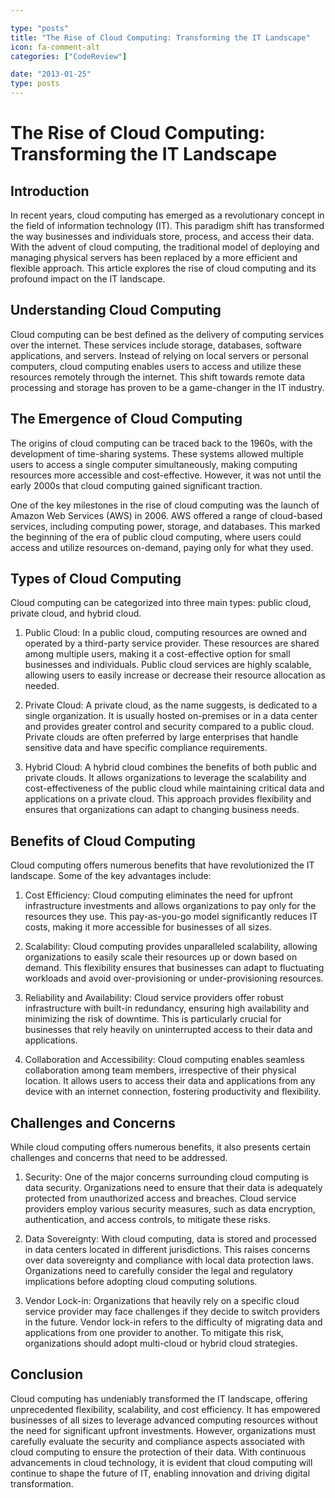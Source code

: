 ```yaml
---

type: "posts"
title: "The Rise of Cloud Computing: Transforming the IT Landscape"
icon: fa-comment-alt
categories: ["CodeReview"]

date: "2013-01-25"
type: posts
---
```





# The Rise of Cloud Computing: Transforming the IT Landscape

## Introduction

In recent years, cloud computing has emerged as a revolutionary concept in the field of information technology (IT). This paradigm shift has transformed the way businesses and individuals store, process, and access their data. With the advent of cloud computing, the traditional model of deploying and managing physical servers has been replaced by a more efficient and flexible approach. This article explores the rise of cloud computing and its profound impact on the IT landscape.

## Understanding Cloud Computing

Cloud computing can be best defined as the delivery of computing services over the internet. These services include storage, databases, software applications, and servers. Instead of relying on local servers or personal computers, cloud computing enables users to access and utilize these resources remotely through the internet. This shift towards remote data processing and storage has proven to be a game-changer in the IT industry.

## The Emergence of Cloud Computing

The origins of cloud computing can be traced back to the 1960s, with the development of time-sharing systems. These systems allowed multiple users to access a single computer simultaneously, making computing resources more accessible and cost-effective. However, it was not until the early 2000s that cloud computing gained significant traction.

One of the key milestones in the rise of cloud computing was the launch of Amazon Web Services (AWS) in 2006. AWS offered a range of cloud-based services, including computing power, storage, and databases. This marked the beginning of the era of public cloud computing, where users could access and utilize resources on-demand, paying only for what they used.

## Types of Cloud Computing

Cloud computing can be categorized into three main types: public cloud, private cloud, and hybrid cloud.

1. Public Cloud: In a public cloud, computing resources are owned and operated by a third-party service provider. These resources are shared among multiple users, making it a cost-effective option for small businesses and individuals. Public cloud services are highly scalable, allowing users to easily increase or decrease their resource allocation as needed.

2. Private Cloud: A private cloud, as the name suggests, is dedicated to a single organization. It is usually hosted on-premises or in a data center and provides greater control and security compared to a public cloud. Private clouds are often preferred by large enterprises that handle sensitive data and have specific compliance requirements.

3. Hybrid Cloud: A hybrid cloud combines the benefits of both public and private clouds. It allows organizations to leverage the scalability and cost-effectiveness of the public cloud while maintaining critical data and applications on a private cloud. This approach provides flexibility and ensures that organizations can adapt to changing business needs.

## Benefits of Cloud Computing

Cloud computing offers numerous benefits that have revolutionized the IT landscape. Some of the key advantages include:

1. Cost Efficiency: Cloud computing eliminates the need for upfront infrastructure investments and allows organizations to pay only for the resources they use. This pay-as-you-go model significantly reduces IT costs, making it more accessible for businesses of all sizes.

2. Scalability: Cloud computing provides unparalleled scalability, allowing organizations to easily scale their resources up or down based on demand. This flexibility ensures that businesses can adapt to fluctuating workloads and avoid over-provisioning or under-provisioning resources.

3. Reliability and Availability: Cloud service providers offer robust infrastructure with built-in redundancy, ensuring high availability and minimizing the risk of downtime. This is particularly crucial for businesses that rely heavily on uninterrupted access to their data and applications.

4. Collaboration and Accessibility: Cloud computing enables seamless collaboration among team members, irrespective of their physical location. It allows users to access their data and applications from any device with an internet connection, fostering productivity and flexibility.

## Challenges and Concerns

While cloud computing offers numerous benefits, it also presents certain challenges and concerns that need to be addressed.

1. Security: One of the major concerns surrounding cloud computing is data security. Organizations need to ensure that their data is adequately protected from unauthorized access and breaches. Cloud service providers employ various security measures, such as data encryption, authentication, and access controls, to mitigate these risks.

2. Data Sovereignty: With cloud computing, data is stored and processed in data centers located in different jurisdictions. This raises concerns over data sovereignty and compliance with local data protection laws. Organizations need to carefully consider the legal and regulatory implications before adopting cloud computing solutions.

3. Vendor Lock-in: Organizations that heavily rely on a specific cloud service provider may face challenges if they decide to switch providers in the future. Vendor lock-in refers to the difficulty of migrating data and applications from one provider to another. To mitigate this risk, organizations should adopt multi-cloud or hybrid cloud strategies.

## Conclusion

Cloud computing has undeniably transformed the IT landscape, offering unprecedented flexibility, scalability, and cost efficiency. It has empowered businesses of all sizes to leverage advanced computing resources without the need for significant upfront investments. However, organizations must carefully evaluate the security and compliance aspects associated with cloud computing to ensure the protection of their data. With continuous advancements in cloud technology, it is evident that cloud computing will continue to shape the future of IT, enabling innovation and driving digital transformation.